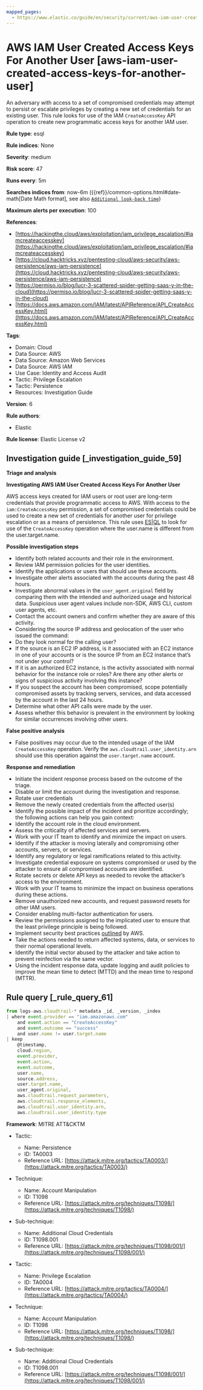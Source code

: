 ```yaml
---
mapped_pages:
  - https://www.elastic.co/guide/en/security/current/aws-iam-user-created-access-keys-for-another-user.html
---
```


# AWS IAM User Created Access Keys For Another User [aws-iam-user-created-access-keys-for-another-user]

An adversary with access to a set of compromised credentials may attempt to persist or escalate privileges by creating a new set of credentials for an existing user. This rule looks for use of the IAM `CreateAccessKey` API operation to create new programmatic access keys for another IAM user.

**Rule type**: esql

**Rule indices**: None

**Severity**: medium

**Risk score**: 47

**Runs every**: 5m

**Searches indices from**: now-6m ({{ref}}/common-options.html#date-math[Date Math format], see also [`Additional look-back time`](docs-content://solutions/security/detect-and-alert/create-detection-rule.md#rule-schedule))

**Maximum alerts per execution**: 100

**References**:

* [https://hackingthe.cloud/aws/exploitation/iam_privilege_escalation/#iamcreateaccesskey](https://hackingthe.cloud/aws/exploitation/iam_privilege_escalation/#iamcreateaccesskey)
* [https://cloud.hacktricks.xyz/pentesting-cloud/aws-security/aws-persistence/aws-iam-persistence](https://cloud.hacktricks.xyz/pentesting-cloud/aws-security/aws-persistence/aws-iam-persistence)
* [https://permiso.io/blog/lucr-3-scattered-spider-getting-saas-y-in-the-cloud](https://permiso.io/blog/lucr-3-scattered-spider-getting-saas-y-in-the-cloud)
* [https://docs.aws.amazon.com/IAM/latest/APIReference/API_CreateAccessKey.html](https://docs.aws.amazon.com/IAM/latest/APIReference/API_CreateAccessKey.html)

**Tags**:

* Domain: Cloud
* Data Source: AWS
* Data Source: Amazon Web Services
* Data Source: AWS IAM
* Use Case: Identity and Access Audit
* Tactic: Privilege Escalation
* Tactic: Persistence
* Resources: Investigation Guide

**Version**: 6

**Rule authors**:

* Elastic

**Rule license**: Elastic License v2

## Investigation guide [_investigation_guide_59]

**Triage and analysis**

**Investigating AWS IAM User Created Access Keys For Another User**

AWS access keys created for IAM users or root user are long-term credentials that provide programmatic access to AWS. With access to the `iam:CreateAccessKey` permission, a set of compromised credentials could be used to create a new set of credentials for another user for privilege escalation or as a means of persistence. This rule uses [ES|QL](docs-content://solutions/security/detect-and-alert/create-detection-rule.md#create-esql-rule) to look for use of the `CreateAccessKey` operation where the user.name is different from the user.target.name.

**Possible investigation steps**

* Identify both related accounts and their role in the environment.
* Review IAM permission policies for the user identities.
* Identify the applications or users that should use these accounts.
* Investigate other alerts associated with the accounts during the past 48 hours.
* Investigate abnormal values in the `user_agent.original` field by comparing them with the intended and authorized usage and historical data. Suspicious user agent values include non-SDK, AWS CLI, custom user agents, etc.
* Contact the account owners and confirm whether they are aware of this activity.
* Considering the source IP address and geolocation of the user who issued the command:
* Do they look normal for the calling user?
* If the source is an EC2 IP address, is it associated with an EC2 instance in one of your accounts or is the source IP from an EC2 instance that’s not under your control?
* If it is an authorized EC2 instance, is the activity associated with normal behavior for the instance role or roles? Are there any other alerts or signs of suspicious activity involving this instance?
* If you suspect the account has been compromised, scope potentially compromised assets by tracking servers, services, and data accessed by the account in the last 24 hours.
* Determine what other API calls were made by the user.
* Assess whether this behavior is prevalent in the environment by looking for similar occurrences involving other users.

**False positive analysis**

* False positives may occur due to the intended usage of the IAM `CreateAccessKey` operation. Verify the `aws.cloudtrail.user_identity.arn` should use this operation against the `user.target.name` account.

**Response and remediation**

* Initiate the incident response process based on the outcome of the triage.
* Disable or limit the account during the investigation and response.
* Rotate user credentials
* Remove the newly created credentials from the affected user(s)
* Identify the possible impact of the incident and prioritize accordingly; the following actions can help you gain context:
* Identify the account role in the cloud environment.
* Assess the criticality of affected services and servers.
* Work with your IT team to identify and minimize the impact on users.
* Identify if the attacker is moving laterally and compromising other accounts, servers, or services.
* Identify any regulatory or legal ramifications related to this activity.
* Investigate credential exposure on systems compromised or used by the attacker to ensure all compromised accounts are identified.
* Rotate secrets or delete API keys as needed to revoke the attacker’s access to the environment.
* Work with your IT teams to minimize the impact on business operations during these actions.
* Remove unauthorized new accounts, and request password resets for other IAM users.
* Consider enabling multi-factor authentication for users.
* Review the permissions assigned to the implicated user to ensure that the least privilege principle is being followed.
* Implement security best practices [outlined](https://aws.amazon.com/premiumsupport/knowledge-center/security-best-practices/) by AWS.
* Take the actions needed to return affected systems, data, or services to their normal operational levels.
* Identify the initial vector abused by the attacker and take action to prevent reinfection via the same vector.
* Using the incident response data, update logging and audit policies to improve the mean time to detect (MTTD) and the mean time to respond (MTTR).


## Rule query [_rule_query_61]

```js
from logs-aws.cloudtrail-* metadata _id, _version, _index
| where event.provider == "iam.amazonaws.com"
    and event.action == "CreateAccessKey"
    and event.outcome == "success"
    and user.name != user.target.name
| keep
    @timestamp,
    cloud.region,
    event.provider,
    event.action,
    event.outcome,
    user.name,
    source.address,
    user.target.name,
    user_agent.original,
    aws.cloudtrail.request_parameters,
    aws.cloudtrail.response_elements,
    aws.cloudtrail.user_identity.arn,
    aws.cloudtrail.user_identity.type
```

**Framework**: MITRE ATT&CKTM

* Tactic:

    * Name: Persistence
    * ID: TA0003
    * Reference URL: [https://attack.mitre.org/tactics/TA0003/](https://attack.mitre.org/tactics/TA0003/)

* Technique:

    * Name: Account Manipulation
    * ID: T1098
    * Reference URL: [https://attack.mitre.org/techniques/T1098/](https://attack.mitre.org/techniques/T1098/)

* Sub-technique:

    * Name: Additional Cloud Credentials
    * ID: T1098.001
    * Reference URL: [https://attack.mitre.org/techniques/T1098/001/](https://attack.mitre.org/techniques/T1098/001/)

* Tactic:

    * Name: Privilege Escalation
    * ID: TA0004
    * Reference URL: [https://attack.mitre.org/tactics/TA0004/](https://attack.mitre.org/tactics/TA0004/)

* Technique:

    * Name: Account Manipulation
    * ID: T1098
    * Reference URL: [https://attack.mitre.org/techniques/T1098/](https://attack.mitre.org/techniques/T1098/)

* Sub-technique:

    * Name: Additional Cloud Credentials
    * ID: T1098.001
    * Reference URL: [https://attack.mitre.org/techniques/T1098/001/](https://attack.mitre.org/techniques/T1098/001/)



